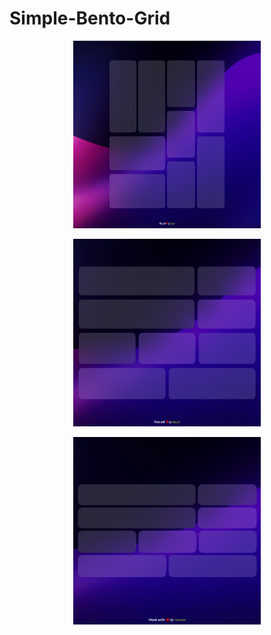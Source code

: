 # Simple-Bento-Grid

<p align="center">
  <img src="https://github.com/risuunn/Simple-Bento-Grid/blob/main/design.png?raw=true" alt="desktop-desing" width="300" height="300">
</p>

<p align="center">
  <img src="https://github.com/risuunn/Simple-Bento-Grid/blob/main/design%20tablet.png?raw=true" alt="desktop-desing" width="300" height="300">
</p>

<p align="center">
  <img src="https://github.com/risuunn/Simple-Bento-Grid/blob/main/design%20mobile.png?raw=true" alt="desktop-desing" width="300" height="300">
</p>
